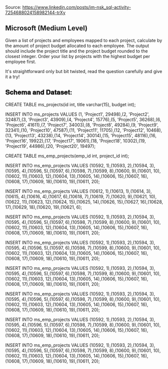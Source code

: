Source: <https://www.linkedin.com/posts/im-nsk_sql-activity-7254688024158982144-trXy>

## Microsoft (Medium Level)

Given a list of projects and employees mapped to each project, calculate by the amount of project budget allocated to each employee. The output should include the project title and the project budget rounded to the closest integer. Order your list by projects with the highest budget per employee first.

It's straightforward only but bit twisted, read the question carefully and give it a try!

## 𝐒𝐜𝐡𝐞𝐦𝐚 𝐚𝐧𝐝 𝐃𝐚𝐭𝐚𝐬𝐞𝐭:

CREATE TABLE ms_projects(id int, title varchar(15), budget int);

INSERT INTO ms_projects VALUES (1, 'Project1',  29498),(2, 'Project2',  32487),(3, 'Project3',  43909),(4, 'Project4',  15776),(5, 'Project5',  36268),(6, 'Project6',  41611),(7, 'Project7',  34003),(8, 'Project8',  49284),(9, 'Project9',  32341),(10, 'Project10',    47587),(11, 'Project11',    11705),(12, 'Project12',    10468),(13, 'Project13',    43238),(14, 'Project14',    30014),(15, 'Project15',    48116),(16, 'Project16',    19922),(17, 'Project17',    19061),(18, 'Project18',    10302),(19, 'Project19',    44986),(20, 'Project20',    19497);

CREATE TABLE ms_emp_projects(emp_id int, project_id int);

INSERT INTO ms_emp_projects VALUES (10592,  1),(10593,  2),(10594,  3),(10595,  4),(10596,  5),(10597,  6),(10598,  7),(10599,  8),(10600,  9),(10601,  10),(10602, 11),(10603, 12),(10604, 13),(10605, 14),(10606, 15),(10607, 16),(10608, 17),(10609, 18),(10610, 19),(10611, 20);

INSERT INTO ms_emp_projects VALUES (10612,  1),(10613,  1),(10614,  3),(10615,  4),(10616,  4),(10617,  6),(10618,  7),(10619,  7),(10620,  9),(10621,  10),(10622, 11),(10623, 12),(10624, 15),(10625, 14),(10626, 15),(10627, 16),(10628, 17),(10629, 18),(10620, 19),(10621, 6);

INSERT INTO ms_emp_projects VALUES (10592,  1),(10593,  2),(10594,  3),(10595,  4),(10596,  5),(10597,  6),(10598,  7),(10599,  8),(10600,  9),(10601,  10),(10602, 11),(10603, 12),(10604, 13),(10605, 14),(10606, 15),(10607, 16),(10608, 17),(10609, 18),(10610, 19),(10611, 20);

INSERT INTO ms_emp_projects VALUES (10592,  1),(10593,  2),(10594,  3),(10595,  4),(10596,  5),(10597,  6),(10598,  7),(10599,  8),(10600,  9),(10601,  10),(10602, 11),(10603, 12),(10604, 13),(10605, 14),(10606, 15),(10607, 16),(10608, 17),(10609, 18),(10610, 19),(10611, 20);

INSERT INTO ms_emp_projects VALUES (10592,  1),(10593,  2),(10594,  3),(10595,  4),(10596,  5),(10597,  6),(10598,  7),(10599,  8),(10600,  9),(10601,  10),(10602, 11),(10603, 12),(10604, 13),(10605, 14),(10606, 15),(10607, 16),(10608, 17),(10609, 18),(10610, 19),(10611, 20);

INSERT INTO ms_emp_projects VALUES (10592,  1),(10593,  2),(10594,  3),(10595,  4),(10596,  5),(10597,  6),(10598,  7),(10599,  8),(10600,  9),(10601,  10),(10602, 11),(10603, 12),(10604, 13),(10605, 14),(10606, 15),(10607, 16),(10608, 17),(10609, 18),(10610, 19),(10611, 20);

INSERT INTO ms_emp_projects VALUES (10592,  1),(10593,  2),(10594,  3),(10595,  4),(10596,  5),(10597,  6),(10598,  7),(10599,  8),(10600,  9),(10601,  10),(10602, 11),(10603, 12),(10604, 13),(10605, 14),(10606, 15),(10607, 16),(10608, 17),(10609, 18),(10610, 19),(10611, 20);

INSERT INTO ms_emp_projects VALUES (10592,  1),(10593,  2),(10594,  3),(10595,  4),(10596,  5),(10597,  6),(10598,  7),(10599,  8),(10600,  9),(10601,  10),(10602, 11),(10603, 12),(10604, 13),(10605, 14),(10606, 15),(10607, 16),(10608, 17),(10609, 18),(10610, 19),(10611, 20);
